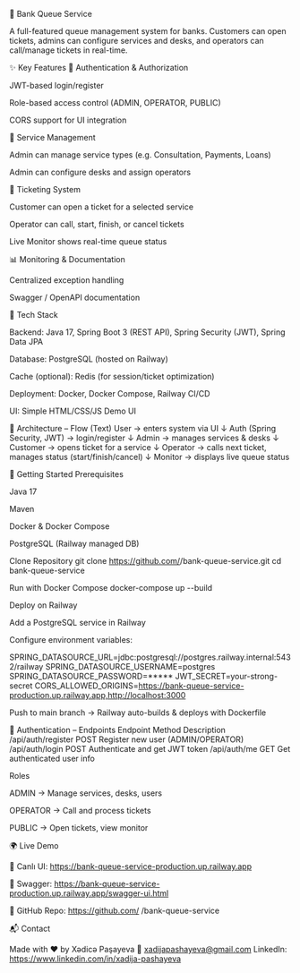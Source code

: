 🏦 Bank Queue Service

A full-featured queue management system for banks. Customers can open tickets, admins can configure services and desks, and operators can call/manage tickets in real-time.

✨ Key Features
🔐 Authentication & Authorization

JWT-based login/register

Role-based access control (ADMIN, OPERATOR, PUBLIC)

CORS support for UI integration

🏦 Service Management

Admin can manage service types (e.g. Consultation, Payments, Loans)

Admin can configure desks and assign operators

🎫 Ticketing System

Customer can open a ticket for a selected service

Operator can call, start, finish, or cancel tickets

Live Monitor shows real-time queue status

📊 Monitoring & Documentation

Centralized exception handling

Swagger / OpenAPI documentation

🧰 Tech Stack

Backend: Java 17, Spring Boot 3 (REST API), Spring Security (JWT), Spring Data JPA

Database: PostgreSQL (hosted on Railway)

Cache (optional): Redis (for session/ticket optimization)

Deployment: Docker, Docker Compose, Railway CI/CD

UI: Simple HTML/CSS/JS Demo UI

🧭 Architecture – Flow (Text)
User → enters system via UI
↓
Auth (Spring Security, JWT) → login/register
↓
Admin → manages services & desks
↓
Customer → opens ticket for a service
↓
Operator → calls next ticket, manages status (start/finish/cancel)
↓
Monitor → displays live queue status

🚀 Getting Started
Prerequisites

Java 17

Maven

Docker & Docker Compose

PostgreSQL (Railway managed DB)

Clone Repository
git clone https://github.com/<your-username>/bank-queue-service.git
cd bank-queue-service

Run with Docker Compose
docker-compose up --build

Deploy on Railway

Add a PostgreSQL service in Railway

Configure environment variables:

SPRING_DATASOURCE_URL=jdbc:postgresql://postgres.railway.internal:5432/railway
SPRING_DATASOURCE_USERNAME=postgres
SPRING_DATASOURCE_PASSWORD=*****
JWT_SECRET=your-strong-secret
CORS_ALLOWED_ORIGINS=https://bank-queue-service-production.up.railway.app,http://localhost:3000


Push to main branch → Railway auto-builds & deploys with Dockerfile

🔐 Authentication – Endpoints
Endpoint	Method	Description
/api/auth/register	POST	Register new user (ADMIN/OPERATOR)
/api/auth/login	POST	Authenticate and get JWT token
/api/auth/me	GET	Get authenticated user info

Roles

ADMIN → Manage services, desks, users

OPERATOR → Call and process tickets

PUBLIC → Open tickets, view monitor

🌍 Live Demo

🔗 Canlı UI: https://bank-queue-service-production.up.railway.app

🔗 Swagger: https://bank-queue-service-production.up.railway.app/swagger-ui.html

🔗 GitHub Repo: https://github.com/
<your-username>/bank-queue-service

📬 Contact

Made with ❤️ by Xədicə Paşayeva
📧 xadijapashayeva@gmail.com
LinkedIn: https://www.linkedin.com/in/xadija-pashayeva
